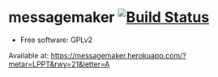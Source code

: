 # messagemaker [![Build Status](https://travis-ci.org/pedro2555/message-maker.svg?branch=master)](https://travis-ci.org/pedro2555/message-maker)

* Free software: GPLv2

Available at:
https://messagemaker.herokuapp.com/?metar=LPPT&rwy=21&letter=A
